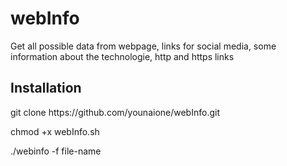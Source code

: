 # webInfo
 <p>Get all possible data from webpage, links for social media, some information about the technologie, http and https links</p>



## Installation
<p>git clone https://github.com/younaione/webInfo.git</p>
<p>chmod +x webInfo.sh </p>
<p>./webinfo -f file-name </p>


                                         





